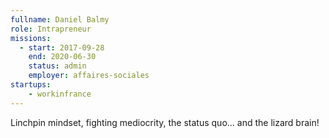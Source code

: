 ```yaml
---
fullname: Daniel Balmy
role: Intrapreneur
missions:
  - start: 2017-09-28
    end: 2020-06-30
    status: admin
    employer: affaires-sociales
startups:
    - workinfrance
---
```


Linchpin mindset, fighting mediocrity, the status quo… and the lizard brain!
